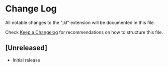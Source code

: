 # Change Log

All notable changes to the "jkl" extension will be documented in this file.

Check [Keep a Changelog](http://keepachangelog.com/) for recommendations on how to structure this file.

## [Unreleased]

- Initial release